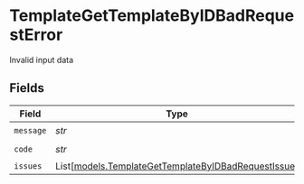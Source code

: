 # TemplateGetTemplateByIDBadRequestError

Invalid input data


## Fields

| Field                                                                                                      | Type                                                                                                       | Required                                                                                                   | Description                                                                                                |
| ---------------------------------------------------------------------------------------------------------- | ---------------------------------------------------------------------------------------------------------- | ---------------------------------------------------------------------------------------------------------- | ---------------------------------------------------------------------------------------------------------- |
| `message`                                                                                                  | *str*                                                                                                      | :heavy_check_mark:                                                                                         | N/A                                                                                                        |
| `code`                                                                                                     | *str*                                                                                                      | :heavy_check_mark:                                                                                         | N/A                                                                                                        |
| `issues`                                                                                                   | List[[models.TemplateGetTemplateByIDBadRequestIssue](../models/templategettemplatebyidbadrequestissue.md)] | :heavy_minus_sign:                                                                                         | N/A                                                                                                        |